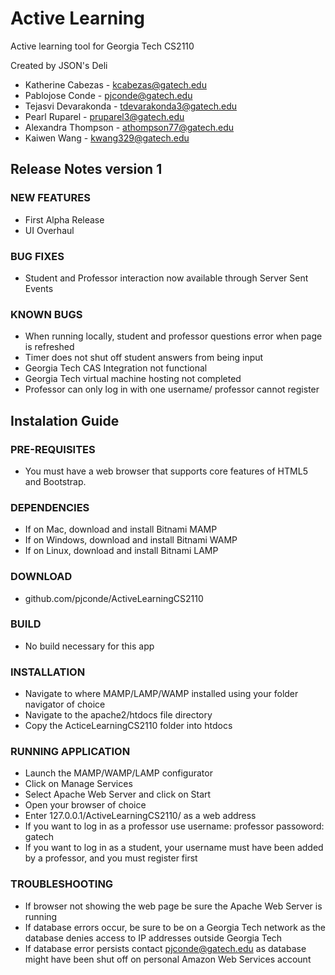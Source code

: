 # Active Learning
Active learning tool for Georgia Tech CS2110

Created by JSON's Deli
   - Katherine Cabezas - kcabezas@gatech.edu 
   - Pablojose Conde - pjconde@gatech.edu 
   - Tejasvi Devarakonda - tdevarakonda3@gatech.edu 
   - Pearl Ruparel - pruparel3@gatech.edu 
   - Alexandra Thompson - athompson77@gatech.edu 
   - Kaiwen Wang - kwang329@gatech.edu
   
## Release Notes version 1
### NEW FEATURES
   - First Alpha Release
   - UI Overhaul 
### BUG FIXES
   - Student and Professor interaction now available through Server Sent Events
### KNOWN BUGS
   - When running locally, student and professor questions error when page is refreshed
   - Timer does not shut off student answers from being input
   - Georgia Tech CAS Integration not functional
   - Georgia Tech virtual machine hosting not completed
   - Professor can only log in with one username/ professor cannot register

## Instalation Guide
### PRE-REQUISITES
   - You must have a web browser that supports core features of HTML5 and Bootstrap.
### DEPENDENCIES
   - If on Mac, download and install Bitnami MAMP
   - If on Windows, download and install Bitnami WAMP
   - If on Linux, download and install Bitnami LAMP
### DOWNLOAD
   - github.com/pjconde/ActiveLearningCS2110
### BUILD
   - No build necessary for this app
### INSTALLATION
   - Navigate to where MAMP/LAMP/WAMP installed using your folder navigator of choice
   - Navigate to the apache2/htdocs file directory
   - Copy the ActiceLearningCS2110 folder into htdocs
### RUNNING APPLICATION
   - Launch the MAMP/WAMP/LAMP configurator
   - Click on Manage Services
   - Select Apache Web Server and click on Start
   - Open your browser of choice 
   - Enter 127.0.0.1/ActiveLearningCS2110/ as a web address
   - If you want to log in as a professor use username: professor passoword: gatech
   - If you want to log in as a student, your username must have been added by a professor, and you must register first
### TROUBLESHOOTING
   - If browser not showing the web page be sure the Apache Web Server is running
   - If database errors occur, be sure to be on a Georgia Tech network as the database denies access to IP addresses outside Georgia Tech
   - If database error persists contact pjconde@gatech.edu as database might have been shut off on personal Amazon Web Services account



